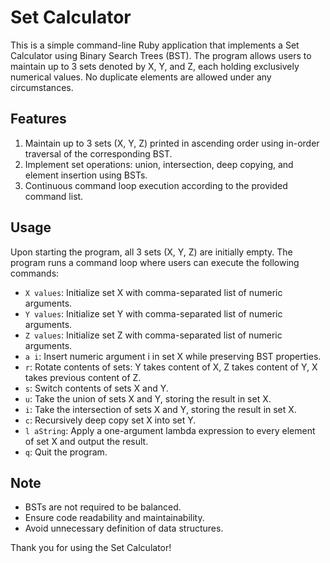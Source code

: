 # Set Calculator

This is a simple command-line Ruby application that implements a Set Calculator using Binary Search Trees (BST). The program allows users to maintain up to 3 sets denoted by X, Y, and Z, each holding exclusively numerical values. No duplicate elements are allowed under any circumstances.

## Features

1. Maintain up to 3 sets (X, Y, Z) printed in ascending order using in-order traversal of the corresponding BST.
2. Implement set operations: union, intersection, deep copying, and element insertion using BSTs.
3. Continuous command loop execution according to the provided command list.

## Usage

Upon starting the program, all 3 sets (X, Y, Z) are initially empty. The program runs a command loop where users can execute the following commands:

- `X values`: Initialize set X with comma-separated list of numeric arguments.
- `Y values`: Initialize set Y with comma-separated list of numeric arguments.
- `Z values`: Initialize set Z with comma-separated list of numeric arguments.
- `a i`: Insert numeric argument i in set X while preserving BST properties.
- `r`: Rotate contents of sets: Y takes content of X, Z takes content of Y, X takes previous content of Z.
- `s`: Switch contents of sets X and Y.
- `u`: Take the union of sets X and Y, storing the result in set X.
- `i`: Take the intersection of sets X and Y, storing the result in set X.
- `c`: Recursively deep copy set X into set Y.
- `l aString`: Apply a one-argument lambda expression to every element of set X and output the result.
- `q`: Quit the program.


## Note

- BSTs are not required to be balanced.
- Ensure code readability and maintainability.
- Avoid unnecessary definition of data structures.

Thank you for using the Set Calculator!
